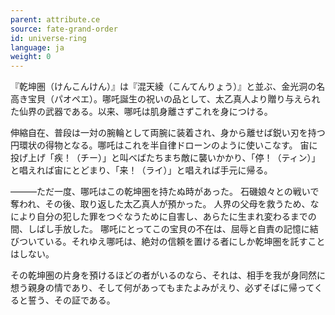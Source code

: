 ```yaml
---
parent: attribute.ce
source: fate-grand-order
id: universe-ring
language: ja
weight: 0
---
```


『乾坤圏（けんこんけん）』は『混天綾（こんてんりょう）』と並ぶ、金光洞の名高き宝貝（パオペエ）。哪吒誕生の祝いの品として、太乙真人より贈り与えられた仙界の武器である。以来、哪吒は肌身離さずこれを身につける。

伸縮自在、普段は一対の腕輪として両腕に装着され、身から離せば鋭い刃を持つ円環状の得物となる。哪吒はこれを半自律ドローンのように使いこなす。
宙に投げ上げ「疾！（チー）」と叫べばたちまち敵に襲いかかり、「停！（ティン）」と唱えれば宙にとどまり、「来！（ライ）」と唱えれば手元に帰る。

―――ただ一度、哪吒はこの乾坤圏を持たぬ時があった。
石磯娘々との戦いで奪われ、その後、取り返した太乙真人が預かった。
人界の父母を救うため、なにより自分の犯した罪をつぐなうために自害し、あらたに生まれ変わるまでの間、しばし手放した。
哪吒にとってこの宝貝の不在は、屈辱と自責の記憶に結びついている。それゆえ哪吒は、絶対の信頼を置ける者にしか乾坤圏を託すことはしない。

その乾坤圏の片身を預けるほどの者がいるのなら、それは、相手を我が身同然に想う親身の情であり、そして何があってもまたよみがえり、必ずそばに帰ってくると誓う、その証である。
